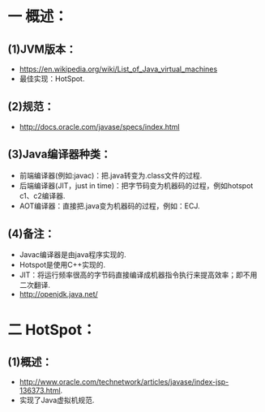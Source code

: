 # 一 概述： 
## (1)JVM版本：
- https://en.wikipedia.org/wiki/List_of_Java_virtual_machines
- 最佳实现：HotSpot.

## (2)规范：
- http://docs.oracle.com/javase/specs/index.html

## (3)Java编译器种类：
- 前端编译器(例如:javac)：把.java转变为.class文件的过程.
- 后端编译器(JIT，just in time)：把字节码变为机器码的过程，例如hotspot c1、c2编译器.
- AOT编译器：直接把.java变为机器码的过程，例如：ECJ.

## (4)备注：
- Javac编译器是由java程序实现的.
- Hotspot是使用C++实现的.
- JIT：将运行频率很高的字节码直接编译成机器指令执行来提高效率；即不用二次翻译.
- http://openjdk.java.net/

# 二 HotSpot：
## (1)概述：
- http://www.oracle.com/technetwork/articles/javase/index-jsp-136373.html.
- 实现了Java虚拟机规范.
